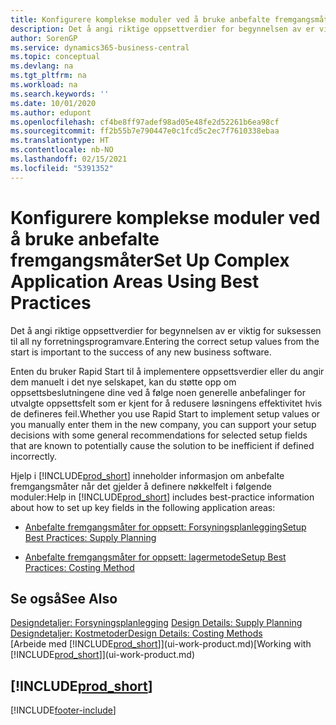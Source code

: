 ```yaml
---
title: Konfigurere komplekse moduler ved å bruke anbefalte fremgangsmåter | Microsoft-dokumentasjon
description: Det å angi riktige oppsettverdier for begynnelsen av er viktig for suksessen til all ny forretningsprogramvare.
author: SorenGP
ms.service: dynamics365-business-central
ms.topic: conceptual
ms.devlang: na
ms.tgt_pltfrm: na
ms.workload: na
ms.search.keywords: ''
ms.date: 10/01/2020
ms.author: edupont
ms.openlocfilehash: cf4be8ff97adef98ad05e48fe2d52261b6ea98cf
ms.sourcegitcommit: ff2b55b7e790447e0c1fcd5c2ec7f7610338ebaa
ms.translationtype: HT
ms.contentlocale: nb-NO
ms.lasthandoff: 02/15/2021
ms.locfileid: "5391352"
---
```

# <a name="set-up-complex-application-areas-using-best-practices"></a><span data-ttu-id="20768-103">Konfigurere komplekse moduler ved å bruke anbefalte fremgangsmåter</span><span class="sxs-lookup"><span data-stu-id="20768-103">Set Up Complex Application Areas Using Best Practices</span></span>
<span data-ttu-id="20768-104">Det å angi riktige oppsettverdier for begynnelsen av er viktig for suksessen til all ny forretningsprogramvare.</span><span class="sxs-lookup"><span data-stu-id="20768-104">Entering the correct setup values from the start is important to the success of any new business software.</span></span>  

 <span data-ttu-id="20768-105">Enten du bruker Rapid Start til å implementere oppsettsverdier eller du angir dem manuelt i det nye selskapet, kan du støtte opp om oppsettsbeslutningene dine ved å følge noen generelle anbefalinger for utvalgte oppsettsfelt som er kjent for å redusere løsningens effektivitet hvis de defineres feil.</span><span class="sxs-lookup"><span data-stu-id="20768-105">Whether you use Rapid Start to implement setup values or you manually enter them in the new company, you can support your setup decisions with some general recommendations for selected setup fields that are known to potentially cause the solution to be inefficient if defined incorrectly.</span></span>  

 <span data-ttu-id="20768-106">Hjelp i [!INCLUDE[prod_short](includes/prod_short.md)] inneholder informasjon om anbefalte fremgangsmåter når det gjelder å definere nøkkelfelt i følgende moduler:</span><span class="sxs-lookup"><span data-stu-id="20768-106">Help in [!INCLUDE[prod_short](includes/prod_short.md)] includes best-practice information about how to set up key fields in the following application areas:</span></span>  

-   [<span data-ttu-id="20768-107">Anbefalte fremgangsmåter for oppsett: Forsyningsplanlegging</span><span class="sxs-lookup"><span data-stu-id="20768-107">Setup Best Practices: Supply Planning</span></span>](setup-best-practices-supply-planning.md)  

-   [<span data-ttu-id="20768-108">Anbefalte fremgangsmåter for oppsett: lagermetode</span><span class="sxs-lookup"><span data-stu-id="20768-108">Setup Best Practices: Costing Method</span></span>](setup-best-practices-costing-method.md)  

## <a name="see-also"></a><span data-ttu-id="20768-109">Se også</span><span class="sxs-lookup"><span data-stu-id="20768-109">See Also</span></span>  
<span data-ttu-id="20768-110">[Designdetaljer: Forsyningsplanlegging](design-details-supply-planning.md) </span><span class="sxs-lookup"><span data-stu-id="20768-110">[Design Details: Supply Planning](design-details-supply-planning.md) </span></span>  
[<span data-ttu-id="20768-111">Designdetaljer: Kostmetoder</span><span class="sxs-lookup"><span data-stu-id="20768-111">Design Details: Costing Methods</span></span>](design-details-costing-methods.md)  
<span data-ttu-id="20768-112">[Arbeide med [!INCLUDE[prod_short](includes/prod_short.md)]](ui-work-product.md)</span><span class="sxs-lookup"><span data-stu-id="20768-112">[Working with [!INCLUDE[prod_short](includes/prod_short.md)]](ui-work-product.md)</span></span>

## [!INCLUDE[prod_short](includes/free_trial_md.md)]  
 


[!INCLUDE[footer-include](includes/footer-banner.md)]